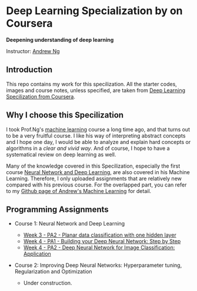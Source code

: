 # Deep Learning Specialization by on Coursera

**Deepening understanding of deep learning**

Instructor: [Andrew Ng](http://www.andrewng.org/)

## Introduction

This repo contains my work for this specilization. All the starter codes, images and course notes, unless specified, are taken 
from [Deep Learning Specilization from Coursera](https://www.coursera.org/specializations/deep-learning).

## Why I choose this Specilization

I took Prof.Ng's [machine learning](https://www.coursera.org/learn/machine-learning) course a long time ago, and that turns out to be a very fruitful course. I like his way of 
interpreting abstract concepts and I hope one day, I would be able to analyze and explain hard concepts or algorithms in a *clear
and vivid way*. And of course, I hope to have a systematical review on deep learning as well. 

Many of the knowledge covered in this Specilization, especially the first course [Neural Network and Deep Learning](https://www.coursera.org/learn/neural-networks-deep-learning/home/welcome), 
are also covered in his Machine Learning. Therefore, I only uploaded assignments that are relatively new compared with his previous
course. For the overlapped part, you can refer to my [Github page of Andrew's Machine Learning](https://github.com/Bato803/Machine-Learning-with-Matlab/tree/master/Neural_Network_implementation) for
detail. 


## Programming Assignments

- Course 1: Neural Network and Deep Learning

  - [Week 3 - PA2 - Planar data classification with one hidden layer](https://github.com/Bato803/deeplearning.ai/blob/master/Neural%20Network%20and%20Deep%20Learning/Planar%2Bdata%2Bclassification%2Bwith%2Bone%2Bhidden%2Blayer%2Bv4.ipynb)
  - [Week 4 - PA1 - Building your Deep Neural Network: Step by Step](https://github.com/Bato803/deeplearning.ai/blob/master/Neural%20Network%20and%20Deep%20Learning/Building%2Byour%2BDeep%2BNeural%2BNetwork%2B-%2BStep%2Bby%2BStep%2Bv5.ipynb)
  - [Week 4 - PA2 - Deep Neural Network for Image Classification: Application](https://github.com/Bato803/deeplearning.ai/blob/master/Neural%20Network%20and%20Deep%20Learning/Deep%2BNeural%2BNetwork%2B-%2BApplication%2Bv3.ipynb)

- Course 2: Improving Deep Neural Networks: Hyperparameter tuning, Regularization and Optimization
  - Under construction. 
